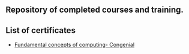 
## Repository of completed courses and training.

## List of certificates

- [Fundamental concepts of computing- Congenial](blob:https://app.congenial.com.br/783f85b3-d0e1-49a7-a36b-62b67c62fa25)
